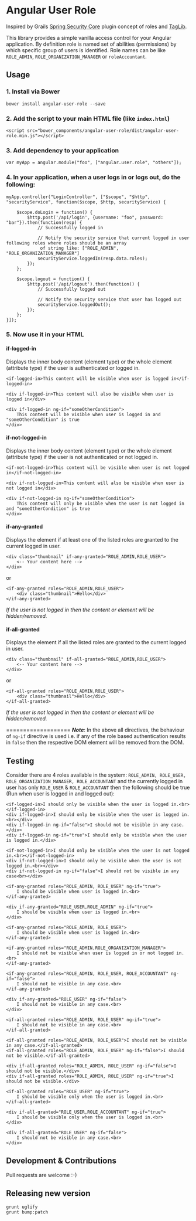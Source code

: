 # Angular User Role

Inspired by Grails [Spring Security Core](http://grails.org/plugin/spring-security-core) plugin concept of roles and [TagLib](http://grails-plugins.github.io/grails-spring-security-core/v2/guide/helperClasses.html#securityTagLib).

This library provides a simple vanilla access control for your Angular application. By definition role is named set of
abilities (permissions) by which specific group of users is identified. Role names can be like `ROLE_ADMIN`,
`ROLE_ORGANIZATION_MANAGER` or `roleAccountant`.

## Usage

### 1. Install via Bower

    bower install angular-user-role --save

### 2. Add the script to your main HTML file (like `index.html`)

    <script src="bower_components/angular-user-role/dist/angular-user-role.min.js"></script>

### 3. Add dependency to your application

    var myApp = angular.module("foo", ["angular.user.role", "others"]);

### 4. In your application, when a user logs in or logs out, do the following:

```
myApp.controller("LoginController", ["$scope", "$http", "securityService", function($scope, $http, securityService) {

    $scope.doLogin = function() {
        $http.post('/api/login', {username: "foo", password: "bar"}).then(function(resp) {
            // Successfully logged in

            // Notify the security service that current logged in user following roles where roles should be an array
             of string like: ["ROLE_ADMIN", "ROLE_ORGANIZATION_MANAGER"]
            securityService.loggedIn(resp.data.roles);
        });
    };

    $scope.logout = function() {
        $http.post('/api/logout').then(function() {
            // Successfully logged out

            // Notify the security service that user has logged out
            securityService.loggedOut();
        });
    };
}]);
```

### 5. Now use it in your HTML

#### if-logged-in

Displays the inner body content (element type) or the whole element (attribute type) if the user is authenticated or
logged in.

```
<if-logged-in>This content will be visible when user is logged in</if-logged-in>

<div if-logged-in>This content will also be visible when user is logged in</div>

<div if-logged-in ng-if="someOtherCondition">
    This content will be visible when user is logged in and "someOtherCondition" is true
</div>
```

#### if-not-logged-in

Displays the inner body content (element type) or the whole element (attribute type) if the user is not authenticated or
not logged in.

```
<if-not-logged-in>This content will be visible when user is not logged in</if-not-logged-in>

<div if-not-logged-in>This content will also be visible when user is not logged in</div>

<div if-not-logged-in ng-if="someOtherCondition">
    This content will only be visible when the user is not logged in and "someOtherCondition" is true
</div>
```

#### if-any-granted

Displays the element if at least one of the listed roles are granted to the current logged in user.

```
<div class="thumbnail" if-any-granted="ROLE_ADMIN,ROLE_USER">
    <-- Your content here -->
</div>
```

or

```
<if-any-granted roles="ROLE_ADMIN,ROLE_USER">
    <div class="thumbnail">Hello</div>
</if-any-granted>
```

*If the user is not logged in then the content or element will be hidden/removed.*



#### if-all-granted

Displays the element if all the listed roles are granted to the current logged in user.

```
<div class="thumbnail" if-all-granted="ROLE_ADMIN,ROLE_USER">
    <-- Your content here -->
</div>
```

or

```
<if-all-granted roles="ROLE_ADMIN,ROLE_USER">
    <div class="thumbnail">Hello</div>
</if-all-granted>
```

*If the user is not logged in then the content or element will be hidden/removed.*

===================
**_Note_**: In the above all directives, the behaviour of `ng-if` directive is used i.e. if any of the role based
authentication results in `false` then the respective DOM element will be removed from the DOM.

## Testing

Consider there are 4 roles available in the system: `ROLE_ADMIN, ROLE_USER, ROLE_ORGANIZATION_MANAGER, ROLE_ACCOUNTANT`
and the currently logged in user has only `ROLE_USER` & `ROLE_ACCOUNTANT` then the following should be true (Run when
user is logged in and logged out):

```
<if-logged-in>I should only be visible when the user is logged in.<br></if-logged-in>
<div if-logged-in>I should only be visible when the user is logged in.<br></div>
<div if-logged-in ng-if="false">I should not be visible in any case.</div>
<div if-logged-in ng-if="true">I should only be visible when the user is logged in.</div>

<if-not-logged-in>I should only be visible when the user is not logged in.<br></if-not-logged-in>
<div if-not-logged-in>I should only be visible when the user is not logged in.<br></div>
<div if-not-logged-in ng-if="false">I should not be visible in any case<br></div>

<if-any-granted roles="ROLE_ADMIN, ROLE_USER" ng-if="true">
    I should be visible when user is logged in.<br>
</if-any-granted>

<div if-any-granted="ROLE_USER,ROLE_ADMIN" ng-if="true">
    I should be visible when user is logged in.<br>
</div>

<if-any-granted roles="ROLE_ADMIN, ROLE_USER">
    I should be visible when user is logged in.<br>
</if-any-granted>

<if-any-granted roles="ROLE_ADMIN,ROLE_ORGANIZATION_MANAGER">
    I should not be visible when user is logged in or not logged in.<br>
</if-any-granted>

<if-any-granted roles="ROLE_ADMIN, ROLE_USER, ROLE_ACCOUNTANT" ng-if="false">
    I should not be visible in any case.<br>
</if-any-granted>

<div if-any-granted="ROLE_USER" ng-if="false">
    I should not be visible in any case.<br>
</div>

<if-all-granted roles="ROLE_ADMIN, ROLE_USER" ng-if="true">
    I should not be visible in any case.<br>
</if-all-granted>

<if-all-granted roles="ROLE_ADMIN, ROLE_USER">I should not be visible in any case.</if-all-granted>
<if-all-granted roles="ROLE_ADMIN, ROLE_USER" ng-if="false">I should not be visible.</if-all-granted>

<div if-all-granted roles="ROLE_ADMIN, ROLE_USER" ng-if="false">I should not be visible.</div>
<div if-all-granted roles="ROLE_ADMIN, ROLE_USER" ng-if="true">I should not be visible.</div>

<if-all-granted roles="ROLE_USER" ng-if="true">
    I should be visible only when the user is logged in.<br>
</if-all-granted>

<div if-all-granted="ROLE_USER,ROLE_ACCOUNTANT" ng-if="true">
    I should be visible only when the user is logged in.<br>
</div>

<div if-all-granted="ROLE_USER" ng-if="false">
    I should not be visible in any case.<br>
</div>
```

## Development & Contributions

Pull requests are welcome :-)

## Releasing new version

```
grunt uglify
grunt bump:patch
```